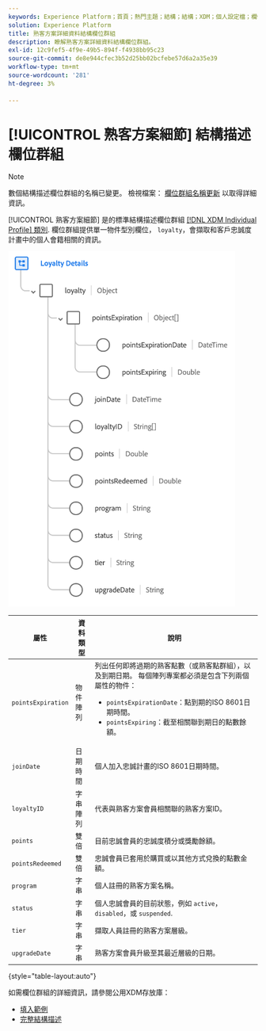 ```yaml
---
keywords: Experience Platform；首頁；熱門主題；結構；結構；XDM；個人設定檔；欄位；結構；結構；忠誠度詳細資料；結構描述設計；欄位群組；欄位群組；
solution: Experience Platform
title: 熟客方案詳細資料結構欄位群組
description: 瞭解熟客方案詳細資料結構欄位群組。
exl-id: 12c9fef5-4f9e-49b5-894f-f4938bb95c23
source-git-commit: de8e944cfec3b52d25bb02bcfebe57d6a2a35e39
workflow-type: tm+mt
source-wordcount: '281'
ht-degree: 3%

---
```


# [!UICONTROL 熟客方案細節] 結構描述欄位群組

>[!NOTE]
>
>數個結構描述欄位群組的名稱已變更。 檢視檔案： [欄位群組名稱更新](../name-updates.md) 以取得詳細資訊。

[!UICONTROL 熟客方案細節] 是的標準結構描述欄位群組 [[!DNL XDM Individual Profile] 類別](../../classes/individual-profile.md). 欄位群組提供單一物件型別欄位， `loyalty`，會擷取和客戶忠誠度計畫中的個人會籍相關的資訊。

![](../../images/field-groups/loyalty-details.png)

| 屬性 | 資料類型 | 說明 |
| --- | --- | --- |
| `pointsExpiration` | 物件陣列 | 列出任何即將過期的熟客點數（或熟客點群組），以及到期日期。 每個陣列專案都必須是包含下列兩個屬性的物件： <ul><li>`pointsExpirationDate`：點到期的ISO 8601日期時間。</li><li>`pointsExpiring`：截至相關聯到期日的點數餘額。</li></ul> |
| `joinDate` | 日期時間 | 個人加入忠誠計畫的ISO 8601日期時間。 |
| `loyaltyID` | 字串陣列 | 代表與熟客方案會員相關聯的熟客方案ID。 |
| `points` | 雙倍 | 目前忠誠會員的忠誠度積分或獎勵餘額。 |
| `pointsRedeemed` | 雙倍 | 忠誠會員已套用於購買或以其他方式兌換的點數金額。 |
| `program` | 字串 | 個人註冊的熟客方案名稱。 |
| `status` | 字串 | 個人忠誠會員的目前狀態，例如 `active`， `disabled`，或 `suspended`. |
| `tier` | 字串 | 擷取人員註冊的熟客方案層級。 |
| `upgradeDate` | 字串 | 熟客方案會員升級至其最近層級的日期。 |

{style="table-layout:auto"}

如需欄位群組的詳細資訊，請參閱公用XDM存放庫：

* [填入範例](https://github.com/adobe/xdm/blob/master/components/fieldgroups/profile/profile-loyalty-details.example.1.json)
* [完整結構描述](https://github.com/adobe/xdm/blob/master/components/fieldgroups/profile/profile-loyalty-details.schema.json)
